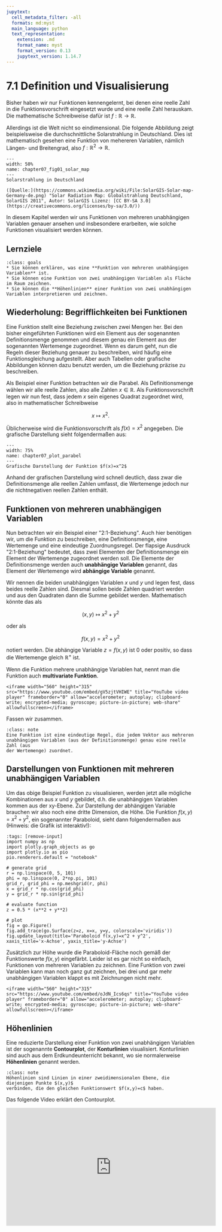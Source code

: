 ```yaml
---
jupytext:
  cell_metadata_filter: -all
  formats: md:myst
  main_language: python
  text_representation:
    extension: .md
    format_name: myst
    format_version: 0.13
    jupytext_version: 1.14.7
---
```


# 7.1 Definition und Visualisierung

Bisher haben wir nur Funktionen kennengelernt, bei denen eine reelle Zahl in die
Funktionsvorschrift eingesetzt wurde und eine reelle Zahl herauskam. Die
mathematische Schreibweise dafür ist $f:\mathbb{R}\rightarrow\mathbb{R}$.

Allerdings ist die Welt nicht so eindimensional. Die folgende Abbildung zeigt
beispielsweise die durchschnittliche Solarstrahlung in Deutschland. Dies ist
mathematisch gesehen eine Funktion von mehereren Variablen, nämlich Längen- und
Breitengrad, also $f:\mathbb{R}^2\rightarrow\mathbb{R}$.

```{figure} pics/chapter07_fig01_solar_map.png
---
width: 50%
name: chapter07_fig01_solar_map
---
Solarstrahlung in Deutschland

([Quelle:](https://commons.wikimedia.org/wiki/File:SolarGIS-Solar-map-Germany-de.png) "Solar Radiation Map: Globalstrahlung Deutschland, SolarGIS 2011", Autor: SolarGIS Lizenz: [CC BY-SA 3.0](https://creativecommons.org/licenses/by-sa/3.0/))
```

In diesem Kapitel werden wir uns Funktionen von mehreren unabhängigen Variablen
genauer ansehen und insbesondere erarbeiten, wie solche Funktionen visualisiert
werden können.

## Lernziele

```{admonition} Lernziele
:class: goals
* Sie können erklären, was eine **Funktion von mehreren unabhängigen Variablen** ist. 
* Sie können eine Funktion von zwei unabhängigen Variablen als Fläche im Raum zeichnen.
* Sie können die **Höhenlinien** einer Funktion von zwei unabhängigen Variablen interpretieren und zeichnen.
```

## Wiederholung: Begrifflichkeiten bei Funktionen

Eine Funktion stellt eine Beziehung zwischen zwei Mengen her. Bei den bisher
eingeführten Funktionen wird ein Element aus der sogenannten Definitionsmenge
genommen und diesem genau ein Element aus der sogenannten Wertemenge zugeordnet.
Wenn es darum geht, nun die Regeln dieser Beziehung genauer zu beschreiben, wird
häufig eine Funktionsgleichung aufgestellt. Aber auch Tabellen oder grafische
Abbildungen können dazu benutzt werden, um die Beziehung präzise zu beschreiben.

Als Beispiel einer Funktion betrachten wir die Parabel. Als Definitionsmenge
wählen wir alle reelle Zahlen, also alle Zahlen $x\in\mathbb{R}$. Als
Funktionsvorschrift legen wir nun fest, dass jedem $x$ sein eigenes Quadrat
zugeordnet wird, also in mathematischer Schreibweise

$$x\mapsto x^2.$$

Üblicherweise wird die Funktionsvorschrift als $f(x)=x^2$ angegeben. Die
grafische Darstellung sieht folgendermaßen aus:

```{figure} pics/chapter07_plot_parabel.svg
---
width: 75%
name: chapter07_plot_parabel
---
Grafische Darstellung der Funktion $f(x)=x^2$
```

Anhand der grafischen Darstellung wird schnell deutlich, dass zwar die
Definitionsmenge alle reellen Zahlen umfasst, die Wertemenge jedoch nur die
nichtnegativen reellen Zahlen enthält. 

## Funktionen von mehreren unabhängigen Variablen

Nun betrachten wir ein Beispiel einer "2:1-Beziehung". Auch hier benötigen wir,
um die Funktion zu beschreiben, eine Definitionsmenge, eine Wertemenge und eine
eindeutige Zuordnungsregel. Der flapsige Ausdruck "2:1-Beziehung" bedeutet, dass
zwei Elementen der Definitionsmenge ein Element der Wertemenge zugeordnet werden
soll. Die Elemente der Definitionsmenge werden auch **unabhängige Variablen**
genannt, das Element der Wertemenge wird **abhängige Variable** genannt. 

Wir nennen die beiden unabhängigen Variablen $x$ und $y$ und legen fest, dass
beides reelle Zahlen sind. Diesmal sollen beide Zahlen quadriert werden und aus
den Quadraten dann die Summe gebildet werden. Mathematisch könnte das als

$$(x,y)\mapsto x^2 + y^2$$

oder als

$$f(x,y) = x^2 + y^2$$

notiert werden. Die abhängige Variable $z = f(x,y)$ ist 0 oder positiv, so dass
die Wertemenge gleich $\mathbb{R}^{+}$ ist. 

Wenn die Funktion mehrere unabhängige Variablen hat, nennt man die Funktion auch
**multivariate Funktion**. 

```{dropdown} Video zu "multivariate Funktionen" von Mathematische Methoden
<iframe width="560" height="315" src="https://www.youtube.com/embed/gV5zjtVHIWE" title="YouTube video player" frameborder="0" allow="accelerometer; autoplay; clipboard-write; encrypted-media; gyroscope; picture-in-picture; web-share" allowfullscreen></iframe>
```

Fassen wir zusammen.

```{admonition} Was ist ... eine Funktion mit mehreren unabhängigen Variablen?
:class: note
Eine Funktion ist eine eindeutige Regel, die jedem Vektor aus mehreren
unabhängigen Variablen (aus der Definitionsmenge) genau eine reelle Zahl (aus
der Wertemenge) zuordnet.
```

## Darstellungen von Funktionen mit mehreren unabhängigen Variablen

Um das obige Beispiel Funktion zu visualisieren, werden jetzt alle mögliche
Kombinationen aus $x$ und $y$ gebildet, d.h. die unabhängigen Variablen kommen
aus der xy-Ebene. Zur Darstellung der abhängigen Variable brauchen wir also noch
eine dritte Dimension, die Höhe. Die Funktion $f(x,y) =  x^2 + y^2$, ein
sogenannter Paraboloid, sieht dann folgendermaßen aus (Hinweis: die Grafik ist interaktiv!): 

```{code-cell} 
:tags: [remove-input]
import numpy as np
import plotly.graph_objects as go
import plotly.io as pio
pio.renderers.default = "notebook"

# generate grid
r = np.linspace(0, 5, 101)
phi = np.linspace(0, 2*np.pi, 101)
grid_r, grid_phi = np.meshgrid(r, phi) 
x = grid_r * np.cos(grid_phi)
y = grid_r * np.sin(grid_phi)

# evaluate function
z = 0.5 * (x**2 + y**2) 

# plot
fig = go.Figure()
fig.add_trace(go.Surface(z=z, x=x, y=y, colorscale='viridis'))
fig.update_layout(title='Paraboloid f(x,y)=x^2 + y^2', 
xaxis_title='x-Achse', yaxis_title='y-Achse')
```

Zusätzlich zur Höhe wurde die Paraboloid-Fläche noch gemäß der Funktionswerte
$f(x,y)$ eingefärbt. Leider ist es gar nicht so einfach, Funktionen von mehreren
Variablen zu zeichnen. Eine Funktion von zwei Variablen kann man noch ganz gut
zeichnen, bei drei und gar mehr unabhängigen Variablen klappt es mit Zeichnungen
nicht mehr.

```{dropdown} Video "Multivariate Funktionen: Graph" von Mathematische Methoden
<iframe width="560" height="315" src="https://www.youtube.com/embed/oJdN_Ics6qs" title="YouTube video player" frameborder="0" allow="accelerometer; autoplay; clipboard-write; encrypted-media; gyroscope; picture-in-picture; web-share" allowfullscreen></iframe>
```

## Höhenlinien

Eine reduzierte Darstellung einer Funktion von zwei unabhängigen Variablen ist
der sogenannte **Contourplot**, der **Konturlinien** visualisiert. Konturlinien
sind auch aus dem Erdkundeunterricht bekannt, wo sie normalerweise
**Höhenlinien** genannt werden.

```{admonition} Was sind ... Höhenlinien?
:class: note
Höhenlinien sind Linien in einer zweidimensionalen Ebene, die diejenigen Punkte $(x,y)$
verbinden, die den gleichen Funktionswert $f(x,y)=c$ haben.  
```

Das folgende Video erklärt den Contourplot.

<iframe width="560" height="315" src="https://www.youtube.com/embed/t4N7n_u8TYk" title="YouTube video player" frameborder="0" allow="accelerometer; autoplay; clipboard-write; encrypted-media; gyroscope; picture-in-picture; web-share" allowfullscreen></iframe>


